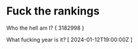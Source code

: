 # Fuck the rankings

Who the hell am I?
{ 3182998 }

What fucking year is it?
[ 2024-01-12T19:00:00Z ]
